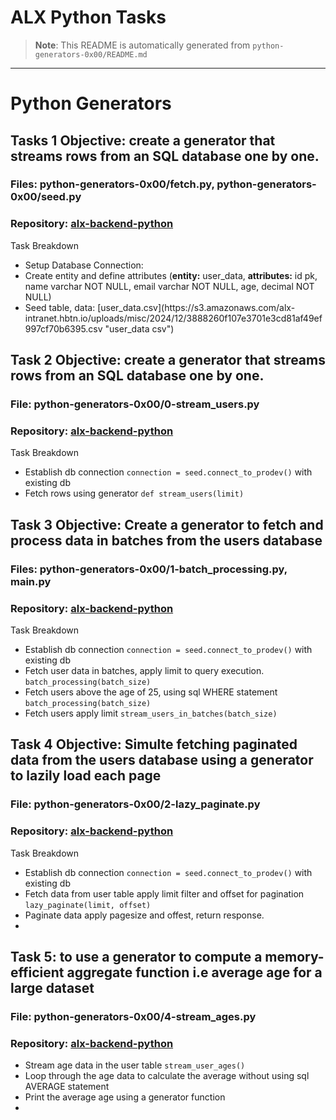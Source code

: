 # ALX Python Tasks

> **Note**: This README is automatically generated from `python-generators-0x00/README.md`

---
# Python Generators
## Tasks 1 Objective: create a generator that streams rows from an SQL database one by one.

### Files: python-generators-0x00/fetch.py, python-generators-0x00/seed.py 
### Repository: [alx-backend-python](https://github.com/chinazagideon/alx-backend-python "alx-backend-python repo")

<p>Task Breakdown</p>
<ul>
    <li> Setup Database Connection:</li>
    <li> Create entity and define attributes 
        (<strong>entity:</strong> user_data, <strong>attributes:</strong> id pk, name varchar NOT NULL, email varchar NOT NULL, age, decimal NOT NULL)
    </li>
    <li> Seed table, data:  
    [user_data.csv](https://s3.amazonaws.com/alx-intranet.hbtn.io/uploads/misc/2024/12/3888260f107e3701e3cd81af49ef997cf70b6395.csv "user_data csv") 
    </li>
</ul>


## Task 2 Objective: create a generator that streams rows from an SQL database one by one.

### File: python-generators-0x00/0-stream_users.py
### Repository: [alx-backend-python](https://github.com/chinazagideon/alx-backend-python "alx-backend-python repo")

<p> Task Breakdown</p>
    <ul>
    <li> Establish db connection 
    <code>connection = seed.connect_to_prodev()</code> with existing db</li>
    <li> Fetch rows using generator <code>def stream_users(limit)</code></li> 
    </ul>

## Task 3 Objective: Create a generator to fetch and process data in batches from the users database

### Files: python-generators-0x00/1-batch_processing.py, main.py
### Repository: [alx-backend-python](https://github.com/chinazagideon/alx-backend-python "alx-backend-python repo")

<p>Task Breakdown </p>
<ul>
<li> Establish db connection <code>connection = seed.connect_to_prodev()</code> with existing db</li>
<li>Fetch user data in batches, apply limit to query execution. <code>batch_processing(batch_size)</code> </li>
<li>Fetch users above the age of 25, using sql WHERE statement <code>batch_processing(batch_size)</code> </li>
<li>Fetch users apply limit <code>stream_users_in_batches(batch_size)</code> 
</ul>

## Task 4 Objective: Simulte fetching paginated data from the users database using a generator to lazily load each page

### File: python-generators-0x00/2-lazy_paginate.py 
### Repository: [alx-backend-python](https://github.com/chinazagideon/alx-backend-python "alx-backend-python repo")


<p>Task Breakdown</p>
<ul>
    <li> Establish db connection <code>connection = seed.connect_to_prodev()</code> with existing db</li>
    <li> Fetch data from user table apply limit filter and offset for pagination <code>lazy_paginate(limit, offset)</code></li>
    <li> Paginate data apply pagesize and offest, return response.</li>
 <li> 
</ul>

## Task 5: to use a generator to compute a memory-efficient aggregate function i.e average age for a large dataset

### File: python-generators-0x00/4-stream_ages.py
### Repository: [alx-backend-python](https://github.com/chinazagideon/alx-backend-python "alx-backend-python repo")

<ul>
<li>Stream age data in the user table <code>stream_user_ages()</code></li>
<li>Loop through the age data to calculate the average without using sql AVERAGE statement</li>
<li>Print the average age using a generator function</li>
<li>



